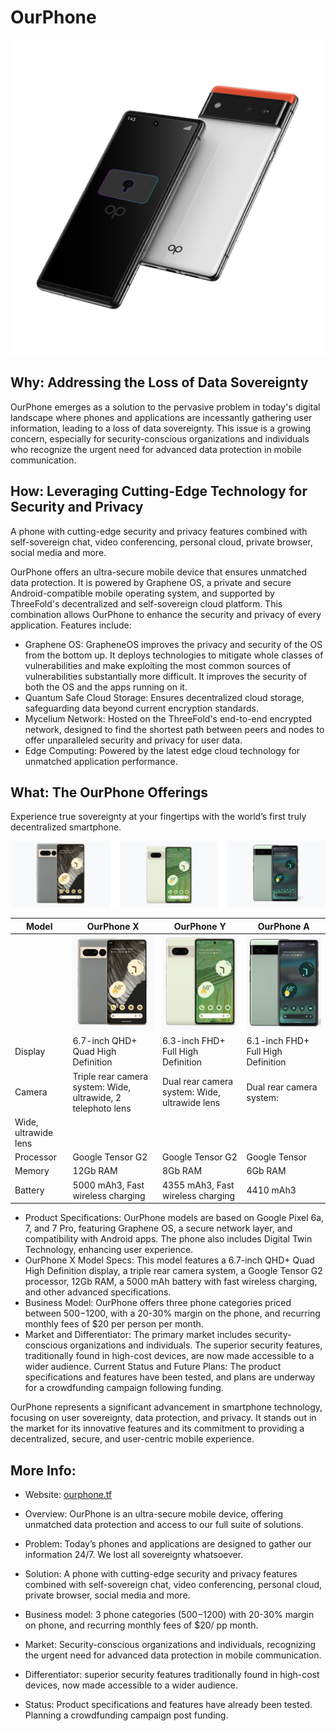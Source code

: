 # OurPhone

![](img/ourphone.png)

## Why: Addressing the Loss of Data Sovereignty

OurPhone emerges as a solution to the pervasive problem in today's digital landscape where phones and applications are incessantly gathering user information, leading to a loss of data sovereignty. This issue is a growing concern, especially for security-conscious organizations and individuals who recognize the urgent need for advanced data protection in mobile communication.

## How: Leveraging Cutting-Edge Technology for Security and Privacy

A phone with cutting-edge security and privacy features combined with self-sovereign chat, video conferencing, personal cloud, private browser, social media and more.

OurPhone offers an ultra-secure mobile device that ensures unmatched data protection. It is powered by Graphene OS, a private and secure Android-compatible mobile operating system, and supported by ThreeFold's decentralized and self-sovereign cloud platform. This combination allows OurPhone to enhance the security and privacy of every application. Features include:

- Graphene OS: GrapheneOS improves the privacy and security of the OS from the bottom up. It deploys technologies to mitigate whole classes of vulnerabilities and make exploiting the most common sources of vulnerabilities substantially more difficult. It improves the security of both the OS and the apps running on it.
- Quantum Safe Cloud Storage: Ensures decentralized cloud storage, safeguarding data beyond current encryption standards​​.
- Mycelium Network: Hosted on the ThreeFold's end-to-end encrypted network, designed to find the shortest path between peers and nodes to   offer unparalleled security and privacy for user data​​.
- Edge Computing: Powered by the latest edge cloud technology for unmatched application performance​​.

## What: The OurPhone Offerings

Experience true sovereignty at your fingertips with the world’s first truly decentralized smartphone.

![](img/ourphone_offering.png)

|Model|OurPhone X|OurPhone Y|OurPhone A|
|---|---|---|---|
||![](img/ourphone_X.png)|![](img/ourphone_Y.png)|![](img/ourphone_A.png)|
|Display|6.7-inch QHD+ Quad High Definition|6.3-inch FHD+ Full High Definition|6.1-inch FHD+ Full High Definition|
|Camera|Triple rear camera system: Wide, ultrawide, 2 telephoto lens|Dual rear camera system: Wide, ultrawide lens|Dual rear camera system:
Wide, ultrawide lens|
|Processor|Google Tensor G2|Google Tensor G2|Google Tensor|
|Memory|12Gb RAM|8Gb RAM|6Gb RAM|
|Battery|5000 mAh3, Fast wireless charging|4355 mAh3, Fast wireless charging|4410 mAh3|

- Product Specifications: OurPhone models are based on Google Pixel 6a, 7, and 7 Pro, featuring Graphene OS, a secure network layer, and compatibility with Android apps. The phone also includes Digital Twin Technology, enhancing user experience​​.
- OurPhone X Model Specs: This model features a 6.7-inch QHD+ Quad High Definition display, a triple rear camera system, a Google Tensor G2 processor, 12Gb RAM, a 5000 mAh battery with fast wireless charging, and other advanced specifications​​​​.
- Business Model: OurPhone offers three phone categories priced between $500-$1200, with a 20-30% margin on the phone, and recurring monthly fees of $20 per person per month.
- Market and Differentiator: The primary market includes security-conscious organizations and individuals. The superior security features, traditionally found in high-cost devices, are now made accessible to a wider audience.
Current Status and Future Plans: The product specifications and features have been tested, and plans are underway for a crowdfunding campaign following funding.

OurPhone represents a significant advancement in smartphone technology, focusing on user sovereignty, data protection, and privacy. It stands out in the market for its innovative features and its commitment to providing a decentralized, secure, and user-centric mobile experience.

## More Info:

- Website: [ourphone.tf](https://ourphone.ourworld.tf)


- Overview: OurPhone is an ultra-secure mobile device, offering unmatched data protection and access to our full suite of solutions.
- Problem: Today’s phones and applications are designed to gather our information 24/7. We lost all sovereignty whatsoever.
- Solution: A phone with cutting-edge security and privacy features combined with self-sovereign chat, video conferencing, personal cloud, private browser, social media and more.
- Business model: 3 phone categories ($500-$1200) with 20-30% margin on phone, and recurring monthly fees of $20/ pp month.
- Market: Security-conscious organizations and individuals, recognizing the urgent need for advanced data protection in mobile communication.
- Differentiator: superior security features traditionally found in high-cost devices, now made accessible to a wider audience.
- Status: Product specifications and features have already been tested. Planning a crowdfunding campaign post funding.
